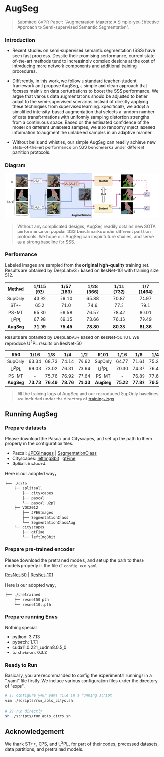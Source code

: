 # AugSeg

> Submited CVPR Paper: "Augmentation Matters: A Simple-yet-Effective Approach to Semi-supervised Semantic Segmentation".



### Introduction


- Recent studies on semi-supervised semantic segmentation (SSS) have seen fast progress. Despite their promising performance, current state-of-the-art methods tend to increasingly complex designs at the cost of introducing more network components and additional training procedures. 

- Differently, in this work, we follow a standard teacher-student framework and propose AugSeg, a simple and clean approach that focuses mainly on data perturbations to boost the SSS performance. We argue that various data augmentations should be adjusted to better adapt to the semi-supervised scenarios instead of directly applying these techniques from supervised learning. Specifically, we adopt a simplified intensity-based augmentation that selects a random number of data transformations with uniformly sampling distortion strengths from a continuous space. Based on the estimated confidence of the model on different unlabeled samples, we also randomly inject labelled information to augment the unlabeled samples in an adaptive manner. 

- Without bells and whistles, our simple AugSeg can readily achieve new state-of-the-art performance on SSS benchmarks under different partition protocols.




### Diagram

![](./docs/Augseg-diagram.png)

> Without any  complicated designs, AugSeg readily obtains new SOTA performance on popular SSS benchmarks under different partition protocols. We hope our AugSeg can inspir future studies, and serve as a strong baseline for SSS.



### Performance

Labeled images are sampled from the **original high-quality** training set. Results are obtained by DeepLabv3+ based on ResNet-101 with training size 512.

| Method                      | 1/115 (92)| 1/57 (183)| 1/28 (366)| 1/14 (732)| 1/7 (1464)  |
| :-------------------------: | :-------: | :-------: | :-------: | :-------: | :---------: |
| SupOnly                     | 43.92 | 59.10| 65.88 | 70.87 | 74.97 |
| ST++                        | 65.2      | 71.0      | 74.6      | 77.3      | 79.1        |
| PS-MT                       | 65.80      | 69.58      | 76.57      | 78.42      | 80.01        |
| U<sup>2</sup>PL             | 67.98      | 69.15      | 73.66      | 76.16      | 79.49        |
| **AugSeg**         | **71.09** | **75.45**  | **78.80**  | **80.33**  | **81.36**    |


Results are obtained by DeepLabv3+ based on ResNet-50/101. We reproduce U<sup>2</sup>PL results on ResNet-50.

| R50                      | 1/16   | 1/8     | 1/4       | 1/2 | R101 | 1/16        | 1/8       | 1/4 | 1/2 |
| :-------------------------: | :-------: | :-------: | :-------: | :-------: | :---------: | :---------: | :---------: | --------------------------- | --------------------------- |
| SupOnly                     | 63.34 | 68.73 | 74.14 | 76.62 | SupOnly | 64.77   | 71.64     | 75.24 | 78.03 |
| U<sup>2</sup>PL             | 69.03 | 73.02     | 76.31     | 78.64 | U<sup>2</sup>PL | 70.30 | 74.37 | 76.47 | 79.05 |
| PS-MT             | -      | 75.76   | 76.92    | 77.64 | PS-MT | - | 76.89 | 77.60 | 79.09 |
| **AugSeg**    | **73.73** | **76.49** | **78.76** | **79.33** | **AugSeg** | **75.22** | **77.82** | **79.56** | **80.43** |

> All the training logs of AugSeg and our reproduced SupOnly baselines are included under the directory of [training-logs](./training-logs)



## Running AugSeg

### Prepare datasets

Please download the Pascal and Cityscapes, and set up the path to them properly in the configuration files.

- Pascal: [JPEGImages](http://host.robots.ox.ac.uk/pascal/VOC/voc2012/VOCtrainval_11-May-2012.tar) | [SegmentationClass](https://drive.google.com/file/d/1ikrDlsai5QSf2GiSUR3f8PZUzyTubcuF/view?usp=sharing)
- Cityscapes: [leftImg8bit](https://www.cityscapes-dataset.com/file-handling/?packageID=3) | [gtFine](https://drive.google.com/file/d/1E_27g9tuHm6baBqcA7jct_jqcGA89QPm/view?usp=sharing)
- Splitall: included.

Here is our adopted way，
```
├── ./data
    ├── splitsall
    	├── cityscapes
    	├── pascal
    	└── pascal_u2pl 
    ├── VOC2012
    	├── JPEGImages
    	├── SegmentationClass
    	└── SegmentationClassAug
    └── cityscapes
        ├── gtFine
    	└── leftImg8bit
```



### Prepare pre-trained encoder

Please download the pretrained models, and set up the path to these models properly in the file of `config_xxx.yaml` .

[ResNet-50](https://drive.google.com/file/d/1AuyE_rCUSwDpjMJHMPklXeKdZpdH1-6F/view?usp=sharing) | [ResNet-101](https://drive.google.com/file/d/13jNMOEYkqBC3CimlSSw-sWRHVZEeROmK/view?usp=sharing) 

Here is our adopted way，

```
├── ./pretrained
    ├── resnet50.pth
    └── resnet101.pth
```



### Prepare running Envs

Nothing special
- python: 3.7.13
- pytorch: 1.7.1
- cuda11.0.221_cudnn8.0.5_0
- torchvision:  0.8.2 



### Ready to Run

Basically, you are recommanded to config the experimental runnings in a ".yaml" file firstly. 
We include various configuration files under the directory of "exps".


```bash
# 1) configure your yaml file in a running script
vim ./scripts/run_abls_citys.sh

# 2) run directly
sh ./scripts/run_abls_citys.sh

```


## Acknowledgement

We thank [ST++](https://github.com/LiheYoung/ST-PlusPlus), [CPS](https://github.com/charlesCXK/TorchSemiSeg), and [U<sup>2</sup>PL](https://github.com/Haochen-Wang409/U2PL), for part of their codes, processed datasets, data partitions, and pretrained models.
